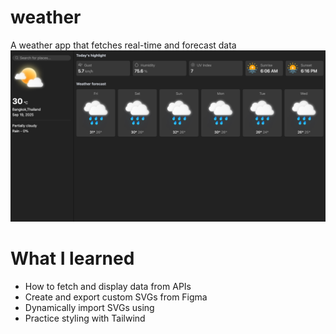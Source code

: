 # weather

A weather app that fetches real-time and forecast data
![](/preview/preview.png)

# What I learned
- How to fetch and display data from APIs
- Create and export custom SVGs from Figma
- Dynamically import SVGs using
- Practice styling with Tailwind
